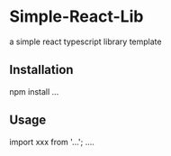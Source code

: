
# Simple-React-Lib

a simple react typescript library template

## Installation
npm install ...

## Usage
import xxx from '...';
.... 